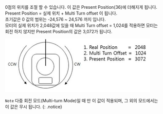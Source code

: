 
0점의 위치를 조절 할 수 있습니다. 이 값은 Present Position(36)에 더해지게 됩니다.  
Present Position = 실제 위치 + Multi Turn offset 이 됩니다.  
초기값은 0 값의 범위는 -24,576 ~ 24,576 까지 입니다.  
모터의 실제 위치가 2,048값에 있을 때 Multi Turn offset = 1,024를 적용하면 모터는 회전 하지 않지만 Present Position의 값은 3,072가 됩니다.

![](/assets/images/dxl/mx/mx-12_multiturn_offset.jpg)

`Note` 다중 회전 모드(Multi-turn Mode)일 때 만 이 값이 적용되며, 그 외의 모드에서는 이 값은 무시 됩니다.
{: .notice}
